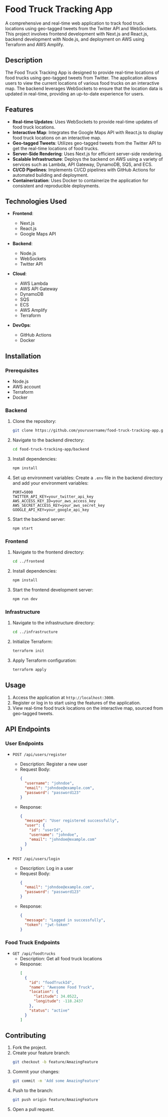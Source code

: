 # Food Truck Tracking App

A comprehensive and real-time web application to track food truck locations using geo-tagged tweets from the Twitter API and WebSockets. This project involves frontend development with Next.js and React.js, backend development with Node.js, and deployment on AWS using Terraform and AWS Amplify.

## Description

The Food Truck Tracking App is designed to provide real-time locations of food trucks using geo-tagged tweets from Twitter. The application allows users to view the current locations of various food trucks on an interactive map. The backend leverages WebSockets to ensure that the location data is updated in real-time, providing an up-to-date experience for users.

## Features

- **Real-time Updates**: Uses WebSockets to provide real-time updates of food truck locations.
- **Interactive Map**: Integrates the Google Maps API with React.js to display food truck locations on an interactive map.
- **Geo-tagged Tweets**: Utilizes geo-tagged tweets from the Twitter API to get the real-time locations of food trucks.
- **Server-Side Rendering**: Uses Next.js for efficient server-side rendering.
- **Scalable Infrastructure**: Deploys the backend on AWS using a variety of services such as Lambda, API Gateway, DynamoDB, SQS, and ECS.
- **CI/CD Pipelines**: Implements CI/CD pipelines with GitHub Actions for automated building and deployment.
- **Containerization**: Uses Docker to containerize the application for consistent and reproducible deployments.

## Technologies Used

- **Frontend**: 
  - Next.js
  - React.js
  - Google Maps API

- **Backend**: 
  - Node.js
  - WebSockets
  - Twitter API

- **Cloud**: 
  - AWS Lambda
  - AWS API Gateway
  - DynamoDB
  - SQS
  - ECS
  - AWS Amplify
  - Terraform

- **DevOps**: 
  - GitHub Actions
  - Docker

## Installation

### Prerequisites

- Node.js
- AWS account
- Terraform
- Docker

### Backend

1. Clone the repository:
    ```bash
    git clone https://github.com/yourusername/food-truck-tracking-app.git
    ```
2. Navigate to the backend directory:
    ```bash
    cd food-truck-tracking-app/backend
    ```
3. Install dependencies:
    ```bash
    npm install
    ```
4. Set up environment variables:
    Create a `.env` file in the backend directory and add your environment variables:
    ```env
    PORT=5000
    TWITTER_API_KEY=your_twitter_api_key
    AWS_ACCESS_KEY_ID=your_aws_access_key
    AWS_SECRET_ACCESS_KEY=your_aws_secret_key
    GOOGLE_API_KEY=your_google_api_key
    ```

5. Start the backend server:
    ```bash
    npm start
    ```

### Frontend

1. Navigate to the frontend directory:
    ```bash
    cd ../frontend
    ```
2. Install dependencies:
    ```bash
    npm install
    ```
3. Start the frontend development server:
    ```bash
    npm run dev
    ```

### Infrastructure

1. Navigate to the infrastructure directory:
    ```bash
    cd ../infrastructure
    ```
2. Initialize Terraform:
    ```bash
    terraform init
    ```
3. Apply Terraform configuration:
    ```bash
    terraform apply
    ```

## Usage

1. Access the application at `http://localhost:3000`.
2. Register or log in to start using the features of the application.
3. View real-time food truck locations on the interactive map, sourced from geo-tagged tweets.

## API Endpoints

### User Endpoints

- `POST /api/users/register`
  - Description: Register a new user
  - Request Body:
    ```json
    {
      "username": "johndoe",
      "email": "johndoe@example.com",
      "password": "password123"
    }
    ```
  - Response:
    ```json
    {
      "message": "User registered successfully",
      "user": {
        "id": "userId",
        "username": "johndoe",
        "email": "johndoe@example.com"
      }
    }
    ```

- `POST /api/users/login`
  - Description: Log in a user
  - Request Body:
    ```json
    {
      "email": "johndoe@example.com",
      "password": "password123"
    }
    ```
  - Response:
    ```json
    {
      "message": "Logged in successfully",
      "token": "jwt-token"
    }
    ```

### Food Truck Endpoints

- `GET /api/foodtrucks`
  - Description: Get all food truck locations
  - Response:
    ```json
    [
      {
        "id": "foodTruckId",
        "name": "Awesome Food Truck",
        "location": {
          "latitude": 34.0522,
          "longitude": -118.2437
        },
        "status": "active"
      }
    ]
    ```

## Contributing

1. Fork the project.
2. Create your feature branch:
    ```bash
    git checkout -b feature/AmazingFeature
    ```
3. Commit your changes:
    ```bash
    git commit -m 'Add some AmazingFeature'
    ```
4. Push to the branch:
    ```bash
    git push origin feature/AmazingFeature
    ```
5. Open a pull request.
